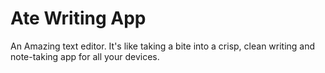 # Ate Writing App
An Amazing text editor. It's like taking a bite into a crisp, clean writing and note-taking app for all your devices.
